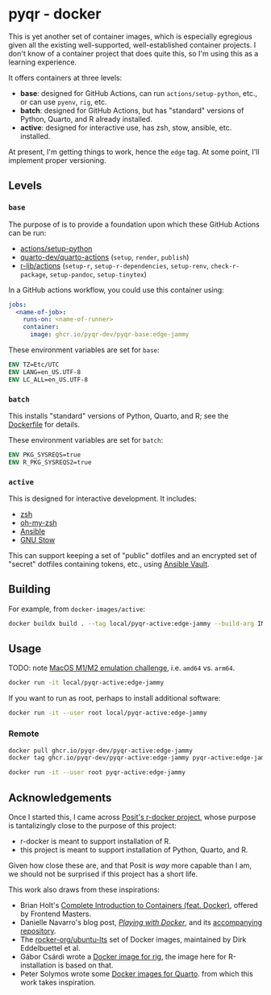 # pyqr - docker

This is yet another set of container images, which is especially egregious given all the existing well-supported, well-established container projects. I don't know of a container project that does quite this, so I'm using this as a learning experience. 

It offers containers at three levels:

- **base**: designed for GitHub Actions, can run `actions/setup-python`, etc., or can use `pyenv`, `rig`, etc. 
- **batch**: designed for GitHub Actions, but has "standard" versions of Python, Quarto, and R already installed.
- **active**: designed for interactive use, has zsh, stow, ansible, etc. installed.

At present, I'm getting things to work, hence the `edge` tag. At some point, I'll implement proper versioning.

## Levels

### `base`

The purpose of  is to provide a foundation upon which these GitHub Actions can be run:

- [actions/setup-python](https://github.com/actions/setup-python)
- [quarto-dev/quarto-actions](https://github.com/quarto-dev/quarto-actions) (`setup`, `render`, `publish`)
- [r-lib/actions](https://github.com/r-lib/actions) (`setup-r`, `setup-r-dependencies`, `setup-renv`, `check-r-package`, `setup-pandoc`, `setup-tinytex`)

In a GitHub actions workflow, you could use this container using:

```yaml
jobs:
  <name-of-job>:
    runs-on: <name-of-runner>
    container:
      image: ghcr.io/pyqr-dev/pyqr-base:edge-jammy
```

These environment variables are set for `base`:

```dockerfile
ENV TZ=Etc/UTC
ENV LANG=en_US.UTF-8
ENV LC_ALL=en_US.UTF-8
```

### `batch`

This installs "standard" versions of Python, Quarto, and R; see the [Dockerfile](batch/Dockerfile) for details. 

These environment variables are set for `batch`:

```dockerfile
ENV PKG_SYSREQS=true
ENV R_PKG_SYSREQS2=true
```

### `active`

This is designed for interactive development. 
It includes:

 - [zsh](https://www.zsh.org/)
 - [oh-my-zsh](https://ohmyz.sh/)
 - [Ansible](https://www.ansible.com/)
 - [GNU Stow](https://www.gnu.org/software/stow/)

 This can support keeping a set of "public" dotfiles and an encrypted set of "secret" dotfiles containing tokens, etc., using [Ansible Vault](https://docs.ansible.com/ansible/2.8/user_guide/vault.html#).

## Building

For example, from `docker-images/active`:

```bash
docker buildx build . --tag local/pyqr-active:edge-jammy --build-arg IMAGE_VERSION=edge-jammy
```

## Usage

TODO: note [MacOS M1/M2 emulation challenge](https://github.com/docker/roadmap/issues/384), i.e. `amd64` vs. `arm64`.

```bash
docker run -it local/pyqr-active:edge-jammy
```

If you want to run as root, perhaps to install additional software:

```bash
docker run -it --user root local/pyqr-active:edge-jammy
```

### Remote

```bash
docker pull ghcr.io/pyqr-dev/pyqr-active:edge-jammy
docker tag ghcr.io/pyqr-dev/pyqr-active:edge-jammy pyqr-active:edge-jammy
```

```bash
docker run -it --user root pyqr-active:edge-jammy
```

## Acknowledgements

Once I started this, I came across [Posit's r-docker project](https://github.com/rstudio/r-docker), whose purpose is tantalizingly close to the purpose of this project:

  - r-docker is meant to support installation of R.
  - this project is meant to support installation of Python, Quarto, and R.

Given how close these are, and that Posit is *way* more capable than I am, we should not be surprised if this project has a short life.

This work also draws from these inspirations:

- Brian Holt's [Complete Introduction to Containers (feat. Docker)](https://frontendmasters.com/courses/complete-intro-containers/), offered by Frontend Masters.
- Danielle Navarro's blog post, [*Playing with Docker*](https://blog.djnavarro.net/posts/2023-01-01_playing-with-docker/), and its [accompanying repository](https://github.com/djnavarro/arch-r).
- The [rocker-org/ubuntu-lts](https://github.com/rocker-org/ubuntu-lts) set of Docker images, maintained by Dirk Eddelbuettel et al.
- Gábor Csárdi wrote a [Docker image for rig](https://github.com/r-lib/rig/blob/main/containers/r/Dockerfile), the image here for R-installation is based on that.
- Peter Solymos wrote some [Docker images for Quarto](https://github.com/analythium/quarto-docker-examples). from which this work takes inspiration.
